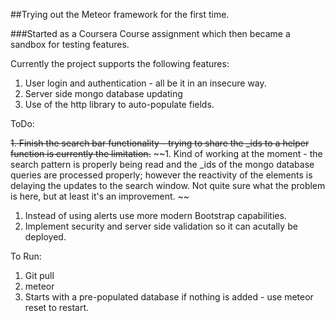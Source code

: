 ##Trying out the Meteor framework for the first time. 

###Started as a Coursera Course assignment which then became a sandbox for testing features.

Currently the project supports the following features:

1. User login and authentication - all be it in an insecure way.
2. Server side mongo database updating 
3. Use of the http library to auto-populate fields. 


ToDo:

~~1. Finish the search bar functionality - trying to share the _ids to a helper function is currently the limitation.~~
~~1. Kind of working at the moment - the search pattern is properly being read and the _ids of the mongo database queries are processed properly; however the reactivity of the elements is delaying the updates to the search window.  Not quite sure what the problem is here, but at least it's an improvement. ~~
1. Instead of using alerts use more modern Bootstrap capabilities.
1. Implement security and server side validation so it can acutally be deployed. 

To Run:

1. Git pull
2. meteor 
3. Starts with a pre-populated database if nothing is added - use meteor reset to restart. 



